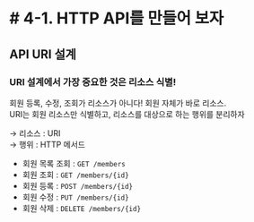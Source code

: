 # # 4-1. HTTP API를 만들어 보자

## API URI 설계

### URI 설계에서 가장 중요한 것은 **리소스 식별!**
회원 등록, 수정, 조회가 리소스가 아니다! 회원 자체가 바로 리소스.  
URI는 회원 리소스만 식별하고, 리소스를 대상으로 하는 행위를 분리하자

 → 리소스 : URI  
 → 행위 : HTTP 메서드 

* 회원 목록 조회 : ```GET /members```
* 회원 조회 : ```GET /members/{id}```
* 회원 등록 : ```POST /members/{id}```
* 회원 수정 : ```PUT /members/{id}```
* 회원 삭제 : ```DELETE /members/{id}```
